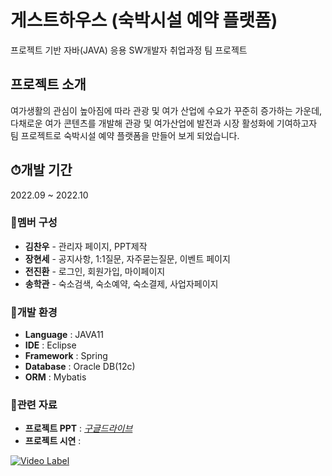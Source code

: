 # 게스트하우스 (숙박시설 예약 플랫폼)

프로젝트 기반 자바(JAVA) 응용 SW개발자 취업과정 팀 프로젝트

## 프로젝트 소개

여가생활의 관심이 높아짐에 따라 관광 및 여가 산업에 수요가 꾸준히 증가하는 가운데, 다채로운 여가 콘텐츠를 개발해 관광 및 여가산업에 발전과 시장 활성화에 기여하고자 팀 프로젝트로 숙박시설 예약 플랫폼을 만들어 보게 되었습니다.

## ⏱개발 기간

2022.09 ~ 2022.10

### 👦멤버 구성

- **김찬우** - 관리자 페이지, PPT제작
- **장현세** - 공지사항, 1:1질문, 자주묻는질문, 이벤트 페이지
- **전진환** - 로그인, 회원가입, 마이페이지
- **송학관** - 숙소검색, 숙소예약, 숙소결제, 사업자페이지

### 🏢개발 환경

- **Language** : JAVA11
- **IDE** : Eclipse
- **Framework** : Spring
- **Database** : Oracle DB(12c)
- **ORM** : Mybatis

### 📎관련 자료

- **프로젝트 PPT** : [*구글드라이브*](https://drive.google.com/file/d/1e12GLs5kvlUjJ40B3ziOAQK5wQo67OrF/view?usp=share_link)
- **프로젝트 시연** : 

[![Video Label](http://img.youtube.com/vi/BIqVNSoVocY/0.jpg)](https://youtu.be/BIqVNSoVocY)

